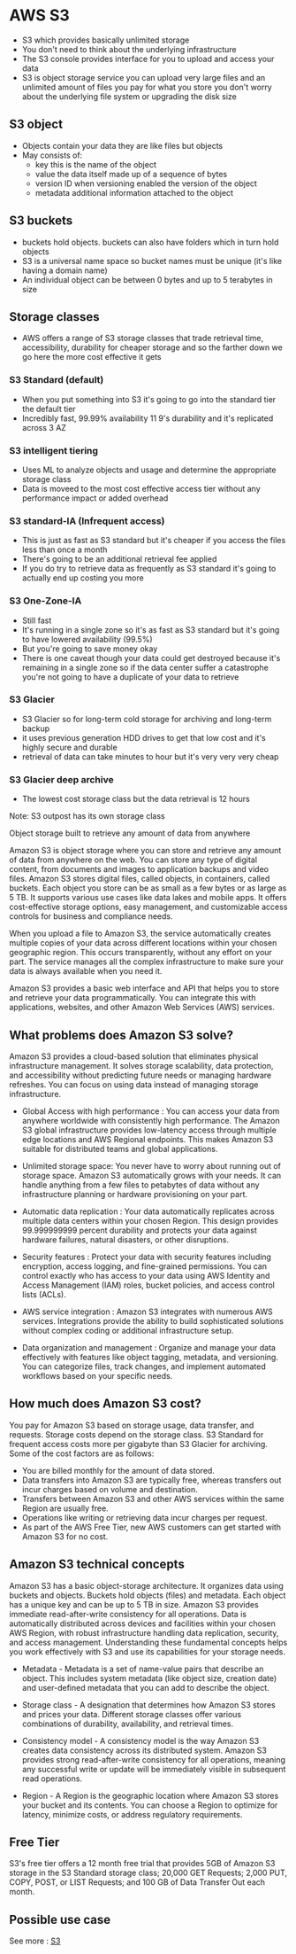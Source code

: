 # AWS S3

- S3 which provides basically unlimited storage 
- You don't need to think about the underlying infrastructure 
- The S3 console provides interface for you to upload and access your data 
- S3 is object storage service you can upload very large files and an unlimited amount of files you pay for what you store you don't worry about the underlying file system or upgrading the disk size


## S3 object 

- Objects contain your data they are like files but objects 
- May consists of:
	- key this is the name of the object 
	- value the data itself made up of a sequence of bytes 
	- version ID when versioning enabled the version of the object 
	- metadata additional information attached to the object 

## S3 buckets 

- buckets hold objects. buckets can also have folders which in turn hold objects 
- S3 is a universal name space so bucket names must be unique (it's like having a domain name) 
- An individual object can be between 0 bytes and up to 5 terabytes in size


## Storage classes

- AWS offers a range of S3 storage classes that trade retrieval time, accessibility, durability for cheaper storage and so the farther down we go here the more cost effective it gets

### S3 Standard (default)

- When you put something into S3 it's going to go into the standard tier the default tier
- Incredibly fast, 99.99% availability 11 9's durability and it's replicated across 3 AZ

### S3 intelligent tiering 

- Uses ML to analyze objects and usage and determine the appropriate storage class 
- Data is moveed to the most cost effective access tier without any performance impact or added overhead 

### S3 standard-IA (Infrequent access) 

- This is just as fast as S3 standard but it's cheaper if you access the files less than once a month 
- There's going to be an additional retrieval fee applied 
- If you do try to retrieve data as frequently as S3 standard it's going to actually end up costing you more 

### S3 One-Zone-IA 

- Still fast
- It's running in a single zone so it's as fast as S3 standard but it's going to have lowered availability (99.5%)
- But you're going to save money okay 
- There is one caveat though your data could get destroyed because it's remaining in a single zone so if the data center suffer a catastrophe you're not going to have a duplicate of your data to retrieve

### S3 Glacier

- S3 Glacier so for long-term cold storage for archiving and long-term backup 
- it uses previous generation HDD drives to get that low cost and it's highly secure and durable 
- retrieval of data can take minutes to hour but it's very very very cheap 

### S3 Glacier deep archive 

- The lowest cost storage class but the data retrieval is 12 hours

Note: S3 outpost has its own storage class






Object storage built to retrieve any amount of data from anywhere

Amazon S3 is object storage where you can store and retrieve any amount of data from anywhere on the web. You can store any type of digital content, from documents and images to application backups and video files. Amazon S3 stores digital files, called objects, in containers, called buckets. Each object you store can be as small as a few bytes or as large as 5 TB. It supports various use cases like data lakes and mobile apps. It offers cost-effective storage options, easy management, and customizable access controls for business and compliance needs.


When you upload a file to Amazon S3, the service automatically creates multiple copies of your data across different locations within your chosen geographic region. This occurs transparently, without any effort on your part. The service manages all the complex infrastructure to make sure your data is always available when you need it.

Amazon S3 provides a basic web interface and API that helps you to store and retrieve your data programmatically. You can integrate this with applications, websites, and other Amazon Web Services (AWS) services.

## What problems does Amazon S3 solve?

Amazon S3 provides a cloud-based solution that eliminates physical infrastructure management. It solves storage scalability, data protection, and accessibility without predicting future needs or managing hardware refreshes. You can focus on using data instead of managing storage infrastructure.

- Global Access with high performance : You can access your data from anywhere worldwide with consistently high performance. The Amazon S3 global infrastructure provides low-latency access through multiple edge locations and AWS Regional endpoints. This makes Amazon S3 suitable for distributed teams and global applications.

- Unlimited storage space: You never have to worry about running out of storage space. Amazon S3 automatically grows with your needs. It can handle anything from a few files to petabytes of data without any infrastructure planning or hardware provisioning on your part.

- Automatic data replication : Your data automatically replicates across multiple data centers within your chosen Region. This design provides 99.999999999 percent durability and protects your data against hardware failures, natural disasters, or other disruptions.

- Security features : Protect your data with security features including encryption, access logging, and fine-grained permissions. You can control exactly who has access to your data using AWS Identity and Access Management (IAM) roles, bucket policies, and access control lists (ACLs).

- AWS service integration : Amazon S3 integrates with numerous AWS services. Integrations provide the ability to build sophisticated solutions without complex coding or additional infrastructure setup.

- Data organization and management : Organize and manage your data effectively with features like object tagging, metadata, and versioning. You can categorize files, track changes, and implement automated workflows based on your specific needs.


## How much does Amazon S3 cost?

You pay for Amazon S3 based on storage usage, data transfer, and requests. Storage costs depend on the storage class. S3 Standard for frequent access costs more per gigabyte than S3 Glacier for archiving. Some of the cost factors are as follows:

- You are billed monthly for the amount of data stored.
- Data transfers into Amazon S3 are typically free, whereas transfers out incur charges based on volume and destination.
- Transfers between Amazon S3 and other AWS services within the same Region are usually free.
- Operations like writing or retrieving data incur charges per request.
- As part of the AWS Free Tier, new AWS customers can get started with Amazon S3 for no cost.

## Amazon S3 technical concepts
    
Amazon S3 has a basic object-storage architecture. It organizes data using buckets and objects. Buckets hold objects (files) and metadata. Each object has a unique key and can be up to 5 TB in size. Amazon S3 provides immediate read-after-write consistency for all operations. Data is automatically distributed across devices and facilities within your chosen AWS Region, with robust infrastructure handling data replication, security, and access management. Understanding these fundamental concepts helps you work effectively with S3 and use its capabilities for your storage needs.

- Metadata - Metadata is a set of name-value pairs that describe an object. This includes system metadata (like object size, creation date) and user-defined metadata that you can add to describe the object.

- Storage class - A designation that determines how Amazon S3 stores and prices your data. Different storage classes offer various combinations of durability, availability, and retrieval times.

- Consistency model - A consistency model is the way Amazon S3 creates data consistency across its distributed system. Amazon S3 provides strong read-after-write consistency for all operations, meaning any successful write or update will be immediately visible in subsequent read operations.

- Region - A Region is the geographic location where Amazon S3 stores your bucket and its contents. You can choose a Region to optimize for latency, minimize costs, or address regulatory requirements.

## Free Tier

S3's free tier offers a 12 month free trial that provides 5GB of Amazon S3 storage in the S3 Standard storage class; 20,000 GET Requests; 2,000 PUT, COPY, POST, or LIST Requests; and 100 GB of Data Transfer Out each month. 



## Possible use case

See more : [S3](https://explore.skillbuilder.aws/learn/courses/22595/amazon-s3-getting-started/lessons/172551/amazon-simple-storage-service-amazon-s3-getting-started)